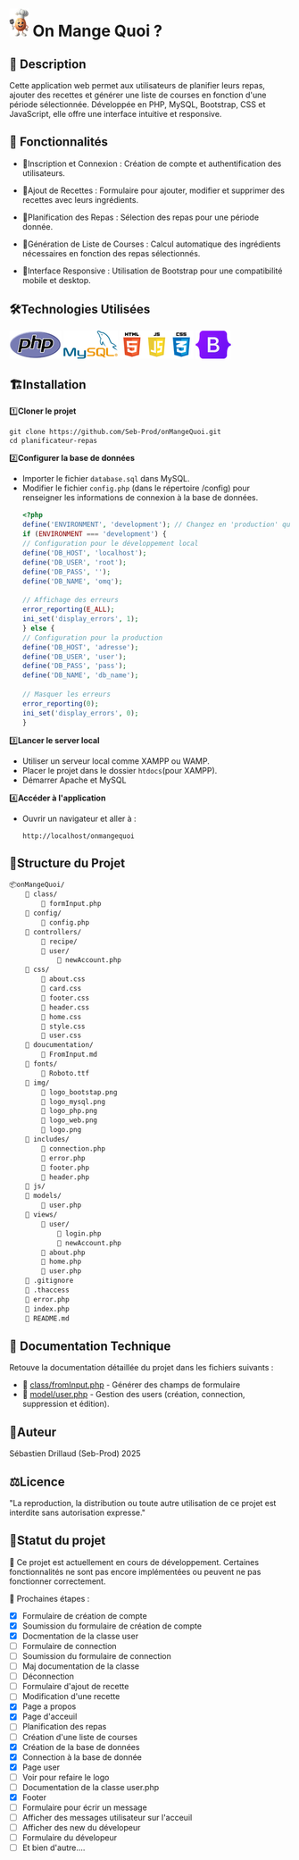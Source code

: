 # ![php](./img/logo.png)  On Mange Quoi ?

## 📝 **Description**
Cette application web permet aux utilisateurs de planifier leurs repas, ajouter des recettes et générer une liste de courses en fonction d'une période sélectionnée. Développée en PHP, MySQL, Bootstrap, CSS et JavaScript, elle offre une interface intuitive et responsive.

## 🚀 **Fonctionnalités**

- 🔐Inscription et Connexion : Création de compte et authentification des utilisateurs.

- 📝Ajout de Recettes : Formulaire pour ajouter, modifier et supprimer des recettes avec leurs ingrédients.

- 📅Planification des Repas : Sélection des repas pour une période donnée.

- 🛒Génération de Liste de Courses : Calcul automatique des ingrédients nécessaires en fonction des repas sélectionnés.

- 📱Interface Responsive : Utilisation de Bootstrap pour une compatibilité mobile et desktop.

## 🛠️**Technologies Utilisées**

![php](./img/logo_php.png) 
![MySQL](./img/logo_mysql.png)  ![php](./img/logo_web.png) ![php](./img/logo_bootstrap.png) 

## 🏗️**Installation**
1️⃣**Cloner le projet**
```batch
git clone https://github.com/Seb-Prod/onMangeQuoi.git
cd planificateur-repas
```
2️⃣**Configurer la base de données**
- Importer le fichier `database.sql` dans MySQL.
- Modifier le fichier `config.php` (dans le répertoire /config) pour renseigner les informations de connexion à la base de données.
    ```php
    <?php
    define('ENVIRONMENT', 'development'); // Changez en 'production' quand vous déployez
    if (ENVIRONMENT === 'development') {
    // Configuration pour le développement local
    define('DB_HOST', 'localhost');
    define('DB_USER', 'root');
    define('DB_PASS', '');
    define('DB_NAME', 'omq');

    // Affichage des erreurs
    error_reporting(E_ALL);
    ini_set('display_errors', 1);
    } else {
    // Configuration pour la production
    define('DB_HOST', 'adresse');
    define('DB_USER', 'user'); 
    define('DB_PASS', 'pass');
    define('DB_NAME', 'db_name');

    // Masquer les erreurs
    error_reporting(0);
    ini_set('display_errors', 0);
    }    
    ```

3️⃣**Lancer le server local**
- Utiliser un serveur local comme XAMPP ou WAMP.
- Placer le projet dans le dossier `htdocs`(pour XAMPP).
- Démarrer Apache et MySQL

4️⃣**Accéder à l'application**
- Ouvrir un navigateur et aller à :
    ```
    http://localhost/onmangequoi
    ```
## 📂**Structure du Projet**
```md
📦onMangeQuoi/
    📂 class/
        📄 formInput.php
    📂 config/
        📄 config.php
    📂 controllers/
        📂 recipe/
        📂 user/
            📄 newAccount.php
    📂 css/
        📄 about.css
        📄 card.css
        📄 footer.css
        📄 header.css
        📄 home.css
        📄 style.css
        📄 user.css
    📂 doucumentation/
        📄 FromInput.md
    📂 fonts/
        📄 Roboto.ttf
    📂 img/
        📄 logo_bootstap.png
        📄 logo_mysql.png
        📄 logo_php.png
        📄 logo_web.png
        📄 logo.png
    📂 includes/
        📄 connection.php
        📄 error.php
        📄 footer.php
        📄 header.php
    📂 js/
    📂 models/
        📄 user.php
    📂 views/
        📂 user/
            📄 login.php
            📄 newAccount.php
        📄 about.php
        📄 home.php
        📄 user.php
    📄 .gitignore
    📄 .thaccess
    📄 error.php
    📄 index.php
    📄 README.md
```

## 📖 **Documentation Technique**
Retouve la documentation détaillée du projet dans les fichiers suivants :
- 📌 [class/fromInput.php](./documentation/FormInput.md) - Générer des champs de formulaire
- 📌 [model/user.php](./documentation/User.md) - Gestion des users (création, connection, suppression et édition).

## 👤**Auteur**

Sébastien Drillaud
(Seb-Prod) 2025

## ⚖️**Licence**
"La reproduction, la distribution ou toute autre utilisation de ce projet est interdite sans autorisation expresse."

## 🔨**Statut du projet**
🚧 Ce projet est actuellement en cours de développement.
Certaines fonctionnalités ne sont pas encore implémentées ou peuvent ne pas fonctionner correctement.

📌 Prochaines étapes :
- [x] Formulaire de création de compte
- [x] Soumission du formulaire de création de compte
- [x] Docmentation de la classe user
- [ ] Formulaire de connection
- [ ] Soumission du formulaire de connection
- [ ] Maj documentation de la classe
- [ ] Déconnection
- [ ] Formulaire d'ajout de recette
- [ ] Modification d'une recette
- [x] Page a propos
- [x] Page d'acceuil
- [ ] Planification des repas
- [ ] Création d'une liste de courses
- [x] Création de la base de données
- [x] Connection à la base de donnée
- [x] Page user
- [ ] Voir pour refaire le logo
- [ ] Documentation de la classe user.php
- [x] Footer
- [ ] Formulaire pour écrir un message
- [ ] Afficher des messages utilisateur sur l'acceuil
- [ ] Afficher des new du dévelopeur
- [ ] Formulaire du dévelopeur
- [ ] Et bien d'autre....
